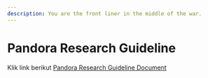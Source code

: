 ```yaml
---
description: You are the front liner in the middle of the war.
---
```


# Pandora Research Guideline

Klik link berikut [Pandora Research Guideline Document](https://xd.adobe.com/view/d421d84c-15e8-422b-4adb-610c90e61942-a210/)

